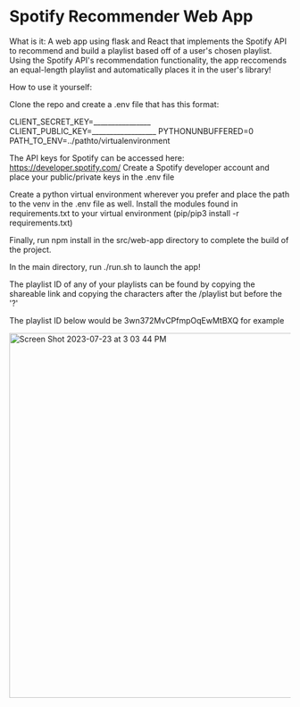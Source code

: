 # Spotify Recommender Web App

What is it: A web app using flask and React that implements the Spotify API to recommend and build a playlist based off of a user's chosen playlist. Using the Spotify API's recommendation functionality, the app reccomends an equal-length playlist and automatically places it in the user's library!

How to use it yourself:

Clone the repo and create a .env file that has this format:

CLIENT_SECRET_KEY=________________
CLIENT_PUBLIC_KEY=__________________
PYTHONUNBUFFERED=0
PATH_TO_ENV=../pathto/virtualenvironment

The API keys for Spotify can be accessed here: https://developer.spotify.com/
Create a Spotify developer account and place your public/private keys in the .env file

Create a python virtual environment wherever you prefer and place the path to the venv in the .env file as well. Install the modules found in requirements.txt to your virtual environment (pip/pip3 install -r requirements.txt)

Finally, run npm install in the src/web-app directory to complete the build of the project. 

In the main directory, run ./run.sh to launch the app!


The playlist ID of any of your playlists can be found by copying the shareable link and copying the characters after the /playlist but  before the '?'

The playlist ID below would be 3wn372MvCPfmpOqEwMtBXQ for example

<img width="653" alt="Screen Shot 2023-07-23 at 3 03 44 PM" src="https://github.com/emilygrsmith/spotify-recommender/assets/91433035/2f9a2dff-718f-4f0d-b017-6f9979fef635">

